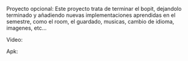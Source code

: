 Proyecto opcional: Este proyecto trata de terminar el bopit, dejandolo terminado y añadiendo nuevas implementaciones aprendidas en el semestre, como el room, el guardado, musicas, cambio de idioma, imagenes, etc...

Video:

Apk:
